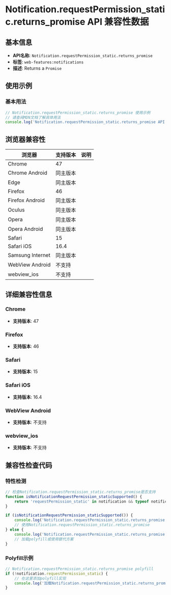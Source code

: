 # Notification.requestPermission_static.returns_promise API 兼容性数据

## 基本信息

- **API名称**: `Notification.requestPermission_static.returns_promise`
- **标签**: `web-features:notifications`
- **描述**: Returns a `Promise`

## 使用示例

### 基本用法

```javascript
// Notification.requestPermission_static.returns_promise 使用示例
// 请查阅MDN文档了解具体用法
console.log('Notification.requestPermission_static.returns_promise API');
```

## 浏览器兼容性

| 浏览器 | 支持版本 | 说明 |
|--------|----------|------|
| Chrome | 47 |  |
| Chrome Android | 同主版本 |  |
| Edge | 同主版本 |  |
| Firefox | 46 |  |
| Firefox Android | 同主版本 |  |
| Oculus | 同主版本 |  |
| Opera | 同主版本 |  |
| Opera Android | 同主版本 |  |
| Safari | 15 |  |
| Safari iOS | 16.4 |  |
| Samsung Internet | 同主版本 |  |
| WebView Android | 不支持 |  |
| webview_ios | 不支持 |  |

## 详细兼容性信息

### Chrome

- **支持版本**: 47

### Firefox

- **支持版本**: 46

### Safari

- **支持版本**: 15

### Safari iOS

- **支持版本**: 16.4

### WebView Android

- **支持版本**: 不支持

### webview_ios

- **支持版本**: 不支持

## 兼容性检查代码

### 特性检测

```javascript
// 检查Notification.requestPermission_static.returns_promise是否支持
function isNotificationRequestPermission_staticSupported() {
    return 'requestPermission_static' in notification && typeof notification.requestPermission_static === 'function';
}

if (isNotificationRequestPermission_staticSupported()) {
    console.log('Notification.requestPermission_static.returns_promise 支持');
    // 使用Notification.requestPermission_static.returns_promise
} else {
    console.log('Notification.requestPermission_static.returns_promise 不支持，需要polyfill');
    // 加载polyfill或使用替代方案
}
```

### Polyfill示例

```javascript
// Notification.requestPermission_static.returns_promise polyfill
if (!notification.requestPermission_static) {
    // 在这里添加polyfill实现
    console.log('加载Notification.requestPermission_static.returns_promise polyfill');
}
```

